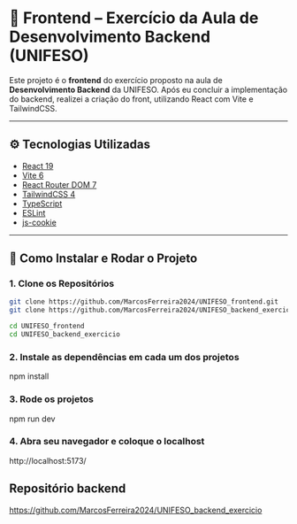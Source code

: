 # 🧩 Frontend – Exercício da Aula de Desenvolvimento Backend (UNIFESO)

Este projeto é o **frontend** do exercício proposto na aula de **Desenvolvimento Backend** da UNIFESO. Após eu concluir a implementação do backend, realizei a criação do front, utilizando React com Vite e TailwindCSS.

---

## ⚙️ Tecnologias Utilizadas

- [React 19](https://react.dev/)
- [Vite 6](https://vitejs.dev/)
- [React Router DOM 7](https://reactrouter.com/)
- [TailwindCSS 4](https://tailwindcss.com/)
- [TypeScript](https://www.typescriptlang.org/)
- [ESLint](https://eslint.org/)
- [js-cookie](https://github.com/js-cookie/js-cookie)

---

## 🚀 Como Instalar e Rodar o Projeto

### 1. Clone os Repositórios

```bash
git clone https://github.com/MarcosFerreira2024/UNIFESO_frontend.git
git clone https://github.com/MarcosFerreira2024/UNIFESO_backend_exercicio.git

cd UNIFESO_frontend
cd UNIFESO_backend_exercicio
```

### 2. Instale as dependências em cada um dos projetos

npm install 

### 3. Rode os projetos 

npm run dev 

### 4. Abra seu navegador e coloque o localhost

http://localhost:5173/

## Repositório backend

https://github.com/MarcosFerreira2024/UNIFESO_backend_exercicio
